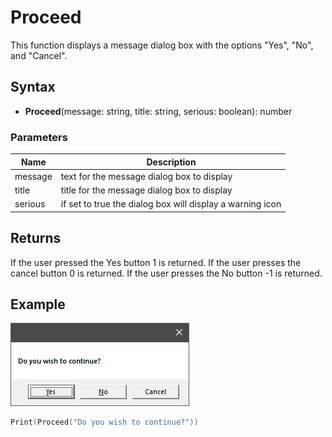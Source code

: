 # Proceed #

This function displays a message dialog box with the options "Yes", "No", and "Cancel".

## Syntax ##
- **Proceed**(message: string, title: string, serious: boolean): number

### Parameters ###
| Name | Description |
| --- | --- |
| message | text for the message dialog box to display |
| title | title for the message dialog box to display |
| serious | if set to true the dialog box will display a warning icon |

## Returns ##
If the user pressed the Yes button 1 is returned. If the user presses the cancel button 0 is returned. If the user presses the No button -1 is returned.

## Example

![](https://github.com/Leadwerks/Documentation/raw/master/Images/Proceed.png)

```lua
Print(Proceed("Do you wish to continue?"))
```